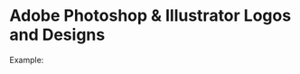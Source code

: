 # Adobe Photoshop & Illustrator Logos and Designs

 Example:
<img href='https://github.com/irakeshm/Adobe-Photoshop-Designs/blob/master/Camera.jpg'/>


<img href='https://github.com/irakeshm/Adobe-Photoshop-Designs/blob/master/Map.jpg'/>

